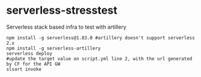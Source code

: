 # serverless-stresstest
Serverless stack based infra to test with artillery

```shell
npm install -g serverless@1.83.0 #artillery doesn't support serverless 2.x
npm install -g serverless-artillery 
serverless deploy
#update the target value on script.yml line 2, with the url generated by CF for the API GW
slsart invoke
```